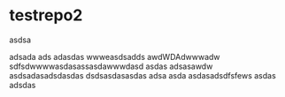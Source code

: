 # testrepo2

asdsa

adsada
ads
adasdas
wwweasdsadds
awdWDAdwwwadw
sdfsdwwwwasdasassasdawwwdasd
asdas
adsasawdw
asdsadasadsdasdas
dsdsasdasasdas
adsa
asda
asdasadsdfsfews
asdas
adsdas
